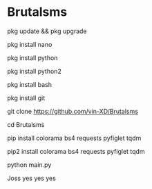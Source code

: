 # Brutalsms
pkg update && pkg upgrade

pkg install nano

pkg install python

pkg install python2

pkg install bash

pkg install git

git clone https://github.com/vin-XD/Brutalsms

cd Brutalsms

pip install colorama bs4 requests pyfiglet tqdm

pip2 install colorama bs4 requests pyfiglet tqdm

python main.py

Joss yes yes yes
